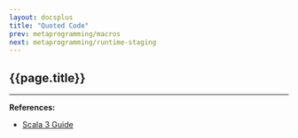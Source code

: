 ```yaml
---
layout: docsplus
title: "Quoted Code"
prev: metaprogramming/macros
next: metaprogramming/runtime-staging
---
```


## {{page.title}}



---

**References:**
- [Scala 3 Guide](https://docs.scala-lang.org/scala3/guides/macros/quotes.html)
